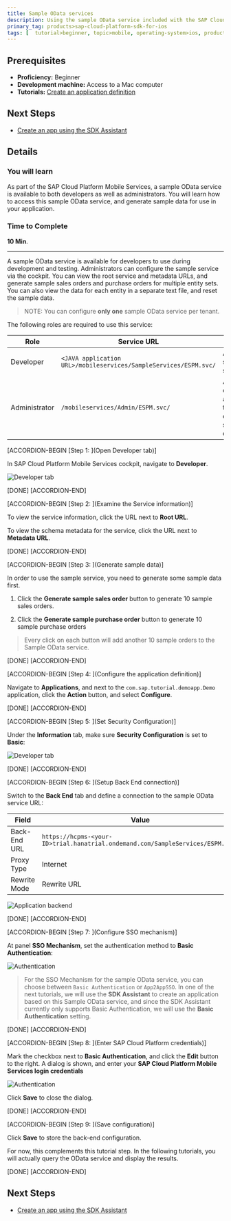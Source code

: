 ```yaml
---
title: Sample OData services
description: Using the sample OData service included with the SAP Cloud Platform Mobile Services account.
primary_tag: products>sap-cloud-platform-sdk-for-ios
tags: [  tutorial>beginner, topic>mobile, operating-system>ios, products>sap-cloud-platform, products>sap-cloud-platform-sdk-for-ios ]
---
```

## Prerequisites  
 - **Proficiency:** Beginner
 - **Development machine:** Access to a Mac computer
 - **Tutorials:** [Create an application definition](https://go.sap.com/developer/tutorials/fiori-ios-hcpms-sdk-application-setup.html)

## Next Steps
 - [Create an app using the SDK Assistant](https://go.sap.com/developer/tutorials/fiori-ios-hcpms-sdk-assistant.html)

## Details
### You will learn  
As part of the SAP Cloud Platform Mobile Services, a sample OData service is available to both developers as well as administrators. You will learn how to access this sample OData service, and generate sample data for use in your application.

### Time to Complete
**10 Min**.

---

A sample OData service is available for developers to use during development and testing. Administrators can configure the sample service via the cockpit. You can view the root service and metadata URLs, and generate sample sales orders and purchase orders for multiple entity sets. You can also view the data for each entity in a separate text file, and reset the sample data.

> NOTE: You can configure **only one** sample OData service per tenant.

The following roles are required to use this service:

| Role | Service URL | Description
|---|---|---|
| Developer | `<JAVA application URL>/mobileservices/SampleServices/ESPM.svc/` | Access the sample OData service |
| Administrator | `/mobileservices/Admin/ESPM.svc/` | Administrators configure an application in the cockpit to enable the service for the developer |

[ACCORDION-BEGIN [Step 1: ](Open Developer tab)]

In SAP Cloud Platform Mobile Services cockpit, navigate to **Developer**.

![Developer tab](fiori-ios-hcpms-sample-odata-service-01.png)

[DONE]
[ACCORDION-END]

[ACCORDION-BEGIN [Step 2: ](Examine the Service information)]

To view the service information, click the URL next to **Root URL**.

To view the schema metadata for the service, click the URL next to **Metadata URL**.

[DONE]
[ACCORDION-END]

[ACCORDION-BEGIN [Step 3: ](Generate sample data)]

In order to use the sample service, you need to generate some sample data first.

1. Click the **Generate sample sales order** button to generate 10 sample sales orders.

2. Click the **Generate sample purchase order** button to generate 10 sample purchase orders

> Every click on each button will add another 10 sample orders to the Sample OData service.

[DONE]
[ACCORDION-END]

[ACCORDION-BEGIN [Step 4: ](Configure the application definition)]

Navigate to **Applications**, and next to the `com.sap.tutorial.demoapp.Demo` application, click the **Action** button, and select **Configure**.

[DONE]
[ACCORDION-END]

[ACCORDION-BEGIN [Step 5: ](Set Security Configuration)]

Under the **Information** tab, make sure **Security Configuration** is set to **Basic**:

![Developer tab](fiori-ios-hcpms-sample-odata-service-05.png)

[DONE]
[ACCORDION-END]

[ACCORDION-BEGIN [Step 6: ](Setup Back End connection)]

Switch to the **Back End** tab and define a connection to the sample OData service URL:

| Field | Value |
|----|----|
| Back-End URL | `https://hcpms-<your-ID>trial.hanatrial.ondemand.com/SampleServices/ESPM.svc/` |
| Proxy Type | Internet |
| Rewrite Mode | Rewrite URL |

![Application backend](fiori-ios-hcpms-sample-odata-service-02.png)

[DONE]
[ACCORDION-END]

[ACCORDION-BEGIN [Step 7: ](Configure SSO mechanism)]

At panel **SSO Mechanism**, set the authentication method to **Basic Authentication**:

![Authentication](fiori-ios-hcpms-sample-odata-service-03.png)

> For the SSO Mechanism for the sample OData service, you can choose between `Basic Authentication` or `App2AppSSO`. In one of the next tutorials, we will use the **SDK Assistant** to create an application based on this Sample OData service, and since the SDK Assistant currently only supports Basic Authentication, we will use the **Basic Authentication** setting.

[DONE]
[ACCORDION-END]

[ACCORDION-BEGIN [Step 8: ](Enter SAP Cloud Platform credentials)]

Mark the checkbox next to **Basic Authentication**, and click the **Edit** button to the right. A dialog is shown, and enter your **SAP Cloud Platform Mobile Services login credentials**

![Authentication](fiori-ios-hcpms-sample-odata-service-04.png)

Click **Save** to close the dialog.

[DONE]
[ACCORDION-END]

[ACCORDION-BEGIN [Step 9: ](Save configuration)]

Click **Save** to store the back-end configuration.

For now, this complements this tutorial step. In the following tutorials, you will actually query the OData service and display the results.

[DONE]
[ACCORDION-END]

## Next Steps
 - [Create an app using the SDK Assistant](https://go.sap.com/developer/tutorials/fiori-ios-hcpms-sdk-assistant.html)
